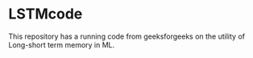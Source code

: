 # LSTMcode
This repository has a running code from geeksforgeeks on the utility of Long-short term memory in ML.
